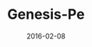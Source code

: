 ---
title: "Genesis-Pe"
cn: "创世纪-Pe"
date: "2016-02-08"
teacher: "Mrs. Peggy"
series: "Independent"
imag: "/images/course/default-course.png"
slug: "Genesis-Pe"
---